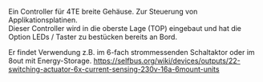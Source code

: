 Ein Controller für 4TE breite Gehäuse. Zur Steuerung von Applikationsplatinen.</br>
Dieser Controller wird in die oberste Lage (TOP) eingebaut und hat die Option LEDs / Taster zu bestücken bereits an Bord. 

Er findet Verwendung z.B. im 6-fach strommessenden Schaltaktor oder im 8out mit Energy-Storage. 
https://selfbus.org/wiki/devices/outputs/22-switching-actuator-6x-current-sensing-230v-16a-6mount-units